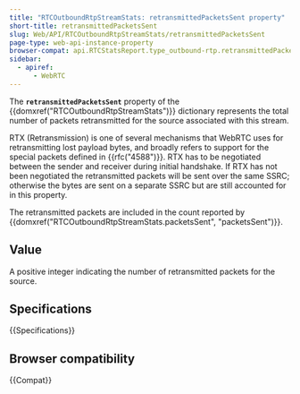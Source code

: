 ```yaml
---
title: "RTCOutboundRtpStreamStats: retransmittedPacketsSent property"
short-title: retransmittedPacketsSent
slug: Web/API/RTCOutboundRtpStreamStats/retransmittedPacketsSent
page-type: web-api-instance-property
browser-compat: api.RTCStatsReport.type_outbound-rtp.retransmittedPacketsSent
sidebar:
  - apiref:
      - WebRTC
---
```


The **`retransmittedPacketsSent`** property of the {{domxref("RTCOutboundRtpStreamStats")}} dictionary represents the total number of packets retransmitted for the source associated with this stream.

RTX (Retransmission) is one of several mechanisms that WebRTC uses for retransmitting lost payload bytes, and broadly refers to support for the special packets defined in {{rfc("4588")}}.
RTX has to be negotiated between the sender and receiver during initial handshake.
If RTX has not been negotiated the retransmitted packets will be sent over the same SSRC; otherwise the bytes are sent on a separate SSRC but are still accounted for in this property.

The retransmitted packets are included in the count reported by {{domxref("RTCOutboundRtpStreamStats.packetsSent", "packetsSent")}}.

## Value

A positive integer indicating the number of retransmitted packets for the source.

## Specifications

{{Specifications}}

## Browser compatibility

{{Compat}}
